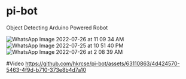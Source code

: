 # pi-bot
Object Detecting Arduino Powered Robot

![WhatsApp Image 2022-07-26 at 11 09 34 AM](https://github.com/hkrcse/pi-bot/assets/63110863/d0d547fe-ba23-429a-8c8f-76cea9374639)
![WhatsApp Image 2022-07-25 at 10 51 40 PM](https://github.com/hkrcse/pi-bot/assets/63110863/6ad12f9a-392b-43e9-bbad-1307532615fc)
![WhatsApp Image 2022-07-26 at 2 08 39 AM](https://github.com/hkrcse/pi-bot/assets/63110863/af3a6b4c-bc64-49a7-bcbe-c67dce45ba91)

#Video
https://github.com/hkrcse/pi-bot/assets/63110863/4d424570-5463-4f9d-b710-373e8b4d7a10

